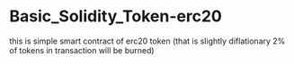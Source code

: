 # Basic_Solidity_Token-erc20
this is simple smart contract of erc20 token
(that is slightly diflationary 2% of tokens in transaction will be burned)
<!-- 
ETH:0x0C0E81DB534146FE04A5F55672B27E867816441D

-->

